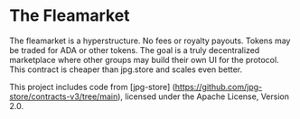 # The Fleamarket

The fleamarket is a hyperstructure. No fees or royalty payouts. Tokens may be traded for ADA or other tokens. The goal is a truly decentralized marketplace where other groups may build their own UI for the protocol. This contract is cheaper than jpg.store and scales even better.

This project includes code from [jpg-store] (https://github.com/jpg-store/contracts-v3/tree/main), licensed under the Apache License, Version 2.0.